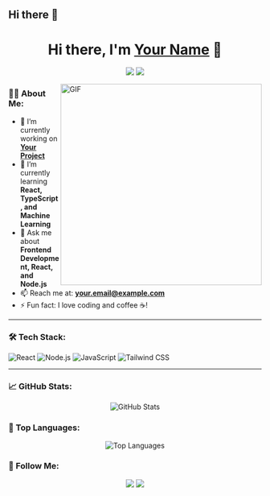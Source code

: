 ## Hi there 👋

<!--
**tusharpatel01/tusharpatel01** is a ✨ _special_ ✨ repository because its `README.md` (this file) appears on your GitHub profile.

Here are some ideas to get you started:

- 🔭 I’m currently working on ...
- 🌱 I’m currently learning ...
- 👯 I’m looking to collaborate on ...
- 🤔 I’m looking for help with ...
- 💬 Ask me about ...
- 📫 How to reach me: ...
- 😄 Pronouns: ...
- ⚡ Fun fact: ...
-->
<h1 align="center">Hi there, I'm <a href="https://github.com/yourusername">Your Name</a> 👋</h1>

<p align="center">
  <a href="https://github.com/yourusername"><img src="https://img.shields.io/github/followers/yourusername?label=Followers&style=social"></a>
  <a href="https://twitter.com/yourtwitter"><img src="https://img.shields.io/twitter/follow/yourtwitter?style=social"></a>
</p>

<img align="right" alt="GIF" src="https://media.giphy.com/media/qgQUggAC3Pfv687qPC/giphy.gif" width="400px" />

### 👨‍💻 About Me:
- 🔭 I’m currently working on **[Your Project](https://github.com/yourproject)**
- 🌱 I’m currently learning **React, TypeScript, and Machine Learning**
- 💬 Ask me about **Frontend Development, React, and Node.js**
- 📫 Reach me at: **your.email@example.com**
- ⚡ Fun fact: I love coding and coffee ☕!

---

### 🛠️ Tech Stack:
![React](https://img.shields.io/badge/-React-61DAFB?style=flat&logo=react&logoColor=white)
![Node.js](https://img.shields.io/badge/-Node.js-339933?style=flat&logo=node.js&logoColor=white)
![JavaScript](https://img.shields.io/badge/-JavaScript-F7DF1E?style=flat&logo=javascript&logoColor=black)
![Tailwind CSS](https://img.shields.io/badge/-Tailwind_CSS-38B2AC?style=flat&logo=tailwind-css&logoColor=white)

---

### 📈 GitHub Stats:
<p align="center">
  <img src="https://github-readme-stats.vercel.app/api?username=yourusername&show_icons=true&theme=radical" alt="GitHub Stats" />
</p>

### 🚀 Top Languages:
<p align="center">
  <img src="https://github-readme-stats.vercel.app/api/top-langs/?username=yourusername&layout=compact&theme=radical" alt="Top Languages" />
</p>

### 🎯 Follow Me:
<p align="center">
  <a href="https://twitter.com/yourtwitter"><img src="https://img.shields.io/badge/-Twitter-1DA1F2?style=for-the-badge&logo=twitter&logoColor=white"></a>
  <a href="https://www.linkedin.com/in/yourlinkedin"><img src="https://img.shields.io/badge/-LinkedIn-0077B5?style=for-the-badge&logo=linkedin&logoColor=white"></a>
</p>


